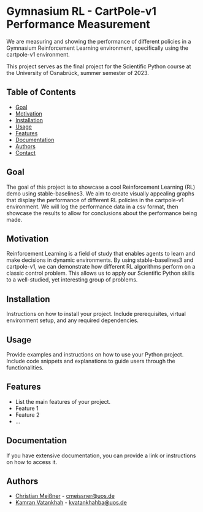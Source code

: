 # Gymnasium RL - CartPole-v1 Performance Measurement

We are measuring and showing the performance of different policies in a Gymnasium Reinforcement Learning environment, specifically using the cartpole-v1 environment.

This project serves as the final project for the Scientific Python course at the University of Osnabrück, summer semester of 2023.


## Table of Contents

- [Goal](#goal)
- [Motivation](#motivation)
- [Installation](#installation)
- [Usage](#usage)
- [Features](#features)
- [Documentation](#documentation)
- [Authors](#authors)
- [Contact](#contact)

## Goal

The goal of this project is to showcase a cool Reinforcement Learning (RL) demo using stable-baselines3. We aim to create visually appealing graphs that display the performance of different RL policies in the cartpole-v1 environment.
We will log the performance data in a csv format, then showcase the results to allow for conclusions about the performance being made.

## Motivation

Reinforcement Learning is a field of study that enables agents to learn and make decisions in dynamic environments. 
By using stable-baselines3 and cartpole-v1, we can demonstrate how different RL algorithms perform on a classic control problem. 
This allows us to apply our Scientific Python skills to a well-studied, yet interesting group of problems.

## Installation

Instructions on how to install your project. Include prerequisites, virtual environment setup, and any required dependencies.

## Usage

Provide examples and instructions on how to use your Python project. Include code snippets and explanations to guide users through the functionalities.

## Features

- List the main features of your project.
- Feature 1
- Feature 2
- ...

## Documentation

If you have extensive documentation, you can provide a link or instructions on how to access it.

## Authors

- [Christian Meißner](https://github.com/christian-meissner) - cmeissner@uos.de
- [Kamran Vatankhah](https://github.com/kamranvat) - kvatankhahba@uos.de





